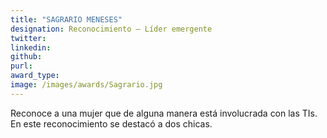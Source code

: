 ```yaml
---
title: "SAGRARIO MENESES"
designation: Reconocimiento – Líder emergente
twitter: 
linkedin: 
github: 
purl: 
award_type: 
image: /images/awards/Sagrario.jpg
---
```


Reconoce a una mujer que de alguna manera está involucrada con las TIs. En este reconocimiento se destacó a dos chicas.